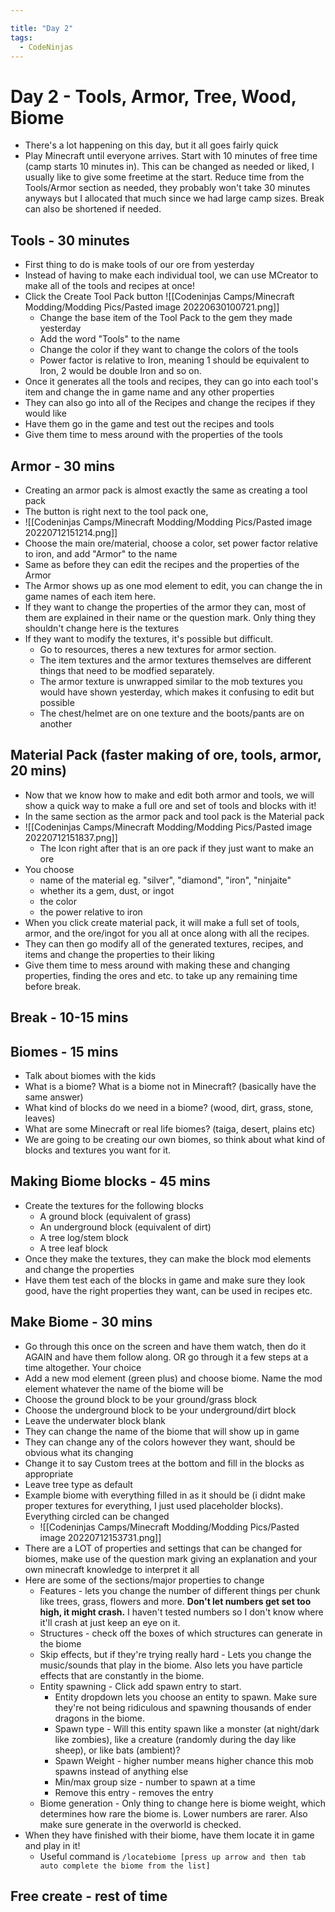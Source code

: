 ```yaml
---

title: "Day 2"
tags:
  - CodeNinjas
---
```

# Day 2 - Tools, Armor, Tree, Wood, Biome
- There's a lot happening on this day, but it all goes fairly quick
- Play Minecraft until everyone arrives. Start with 10 minutes of free time (camp starts 10 minutes in). This can be changed as needed or liked, I usually like to give some freetime at the start. Reduce time from the Tools/Armor section as needed, they probably won't take 30 minutes anyways but I allocated that much since we had large camp sizes. Break can also be shortened if needed.
## Tools - 30 minutes
- First thing to do is make tools of our ore from yesterday
- Instead of having to make each individual tool, we can use MCreator to make all of the tools and recipes at once!
- Click the Create Tool Pack button ![[Codeninjas Camps/Minecraft Modding/Modding Pics/Pasted image 20220630100721.png]]
	- Change the base item of the Tool Pack to the gem they made yesterday
	- Add the word "Tools" to the name
	- Change the color if they want to change the colors of the tools
	- Power factor is relative to Iron, meaning 1 should be equivalent to Iron, 2 would be double Iron and so on.
- Once it generates all the tools and recipes, they can go into each tool's item and change the in game name and any other properties
- They can also go into all of the Recipes and change the recipes if they would like
- Have them go in the game and test out the recipes and tools
- Give them time to mess around with the properties of the tools
## Armor - 30 mins
- Creating an armor pack is almost exactly the same as creating a tool pack
- The button is right next to the tool pack one, 
- ![[Codeninjas Camps/Minecraft Modding/Modding Pics/Pasted image 20220712151214.png]]
- Choose the main ore/material, choose a color, set power factor relative to iron, and add "Armor" to the name
- Same as before they can edit the recipes and the properties of the Armor
- The Armor shows up as one mod element to edit, you can change the in game names of each item here.
- If they want to change the properties of the armor they can, most of them are explained in their name or the question mark. Only thing they shouldn't change here is the textures
- If they want to modify the textures, it's possible but difficult.
	- Go to resources, theres a new textures for armor section.
	- The item textures and the armor textures themselves are different things that need to be modfied separately.
	- The armor texture is unwrapped similar to the mob textures you would have shown yesterday, which makes it confusing to edit but possible
	- The chest/helmet are on one texture and the boots/pants are on another
## Material Pack (faster making of ore, tools, armor, 20 mins)
- Now that we know how to make and edit both armor and tools, we will show a quick way to make a full ore and set of tools and blocks with it!
- In the same section as the armor pack and tool pack is the Material pack
- ![[Codeninjas Camps/Minecraft Modding/Modding Pics/Pasted image 20220712151837.png]]
	- The Icon right after that is an ore pack if they just want to make an ore
- You choose
	- name of the material eg. "silver", "diamond", "iron", "ninjaite"
	- whether its a gem, dust, or ingot
	- the color
	- the power relative to iron
- When you click create material pack, it will make a full set of tools, armor, and the ore/ingot for you all at once along with all the recipes.
- They can then go modify all of the generated textures, recipes, and items and change the properties to their liking
- Give them time to mess around with making these and changing properties, finding the ores and etc. to take up any remaining time before break.
## Break - 10-15 mins
## Biomes - 15 mins
- Talk about biomes with the kids
- What is a biome? What is a biome not in Minecraft? (basically have the same answer)
- What kind of blocks do we need in a biome? (wood, dirt, grass, stone, leaves)
- What are some Minecraft or real life biomes? (taiga, desert, plains etc)
- We are going to be creating our own biomes, so think about what kind of blocks and textures you want for it.
## Making Biome blocks - 45 mins
- Create the textures for the following blocks
	- A ground block (equivalent of grass)
	- An underground block (equivalent of dirt)
	- A tree log/stem block
	- A tree leaf block
- Once they make the textures, they can make the block mod elements and change the properties
- Have them test each of the blocks in game and make sure they look good, have the right properties they want, can be used in recipes etc.
## Make Biome - 30 mins
- Go through this once on the screen and have them watch, then do it AGAIN and have them follow along. OR go through it a few steps at a time altogether. Your choice
- Add a new mod element (green plus) and choose biome. Name the mod element whatever the name of the biome will be
- Choose the ground block to be your ground/grass block
- Choose the underground block to be your underground/dirt block
- Leave the underwater block blank
- They can change the name of the biome that will show up in game
- They can change any of the colors however they want, should be obvious what its changing
- Change it to say Custom trees at the bottom and fill in the blocks as appropriate
- Leave tree type as default
- Example biome with everything filled in as it should be (i didnt make proper textures for everything, I just used placeholder blocks). Everything circled can be changed
	- ![[Codeninjas Camps/Minecraft Modding/Modding Pics/Pasted image 20220712153731.png]]
- There are a LOT of properties and settings that can be changed for biomes, make use of the question mark giving an explanation and your own minecraft knowledge to interpret it all
- Here are some of the sections/major properties to change
	- Features - lets you change the number of different things per chunk like trees, grass, flowers and more. **Don't let numbers get set too high, it might crash.** I haven't tested numbers so I don't know where it'll crash at just keep an eye on it.
	- Structures - check off the boxes of which structures can generate in the biome
	- Skip effects, but if they're trying really hard - Lets you change the music/sounds that play in the biome. Also lets you have particle effects that are constantly in the biome.
	- Entity spawning - Click add spawn entry to start.
		- Entity dropdown lets you choose an entity to spawn. Make sure they're not being ridiculous and spawning thousands of ender dragons in the biome.
		- Spawn type - Will this entity spawn like a monster (at night/dark like zombies), like a creature (randomly during the day like sheep), or like bats (ambient)?
		- Spawn Weight - higher number means higher chance this mob spawns instead of anything else
		- Min/max group size - number to spawn at a time
		- Remove this entry - removes the entry
	- Biome generation - Only thing to change here is biome weight, which determines how rare the biome is. Lower numbers are rarer. Also make sure generate in the overworld is checked.
- When they have finished with their biome, have them locate it in game and play in it!
	- Useful command is `/locatebiome [press up arrow and then tab auto complete the biome from the list]` 
## Free create - rest of time

